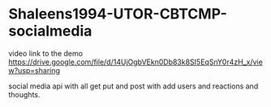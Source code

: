 # Shaleens1994-UTOR-CBTCMP-socialmedia



video link to the demo
https://drive.google.com/file/d/14UjOgbVEkn0Db83k8SI5EqSnY0r4zH_x/view?usp=sharing

social media api with all get put and post  with add users and reactions and thoughts.
